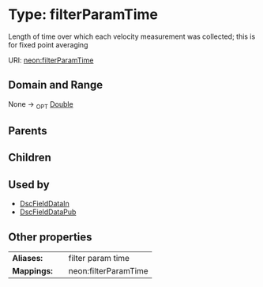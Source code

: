 
# Type: filterParamTime


Length of time over which each velocity measurement was collected; this is for fixed point averaging

URI: [neon:filterParamTime](https://data.neonscience.org/filterParamTime)


## Domain and Range

None ->  <sub>OPT</sub> [Double](types/Double.md)

## Parents


## Children


## Used by

 * [DscFieldDataIn](DscFieldDataIn.md)
 * [DscFieldDataPub](DscFieldDataPub.md)

## Other properties

|  |  |  |
| --- | --- | --- |
| **Aliases:** | | filter param time |
| **Mappings:** | | neon:filterParamTime |

